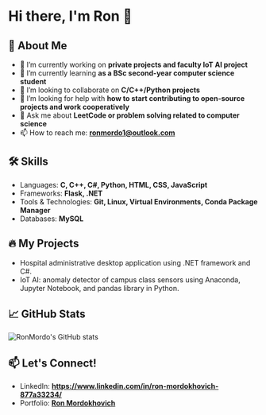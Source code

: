 # Hi there, I'm Ron 👋

## 🚀 About Me

- 🔭 I’m currently working on **private projects and faculty IoT AI project**
- 🌱 I’m currently learning **as a BSc second-year computer science student**
- 👯 I’m looking to collaborate on **C/C++/Python projects**
- 🤔 I’m looking for help with **how to start contributing to open-source projects and work cooperatively**
- 💬 Ask me about **LeetCode or problem solving related to computer science**
- 📫 How to reach me: **ronmordo1@outlook.com**

## 🛠 Skills

- Languages: **C, C++, C#, Python, HTML, CSS, JavaScript**
- Frameworks: **Flask, .NET**
- Tools & Technologies: **Git, Linux, Virtual Environments, Conda Package Manager**
- Databases: **MySQL**

## 🔥 My Projects

- Hospital administrative desktop application using .NET framework and C#.
- IoT AI: anomaly detector of campus class sensors using Anaconda, Jupyter Notebook, and pandas library in Python.

## 📈 GitHub Stats

![RonMordo's GitHub stats](https://github-readme-stats.vercel.app/api?username=RonMordo&show_icons=true&theme=radical)

## 📫 Let's Connect!

- LinkedIn: **https://www.linkedin.com/in/ron-mordokhovich-877a33234/**
- Portfolio: **[Ron Mordokhovich](https://ronmordukhovich.com)**
